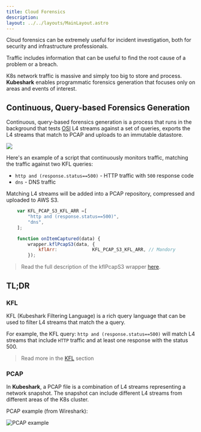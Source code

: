 ```yaml
---
title: Cloud Forensics
description:  
layout: ../../layouts/MainLayout.astro
---
```


Cloud forensics can be extremely useful for incident investigation, both for security and infrastructure professionals. 

Traffic includes information that can be useful to find the root cause of a problem or a breach.

K8s network traffic is massive and simply too big to store and process. **Kubeshark** enables programmatic forensics generation that focuses only on areas and events of interest.

## Continuous, Query-based Forensics Generation

Continuous, query-based forensics generation is a process that runs in the background that tests [OSI](https://en.wikipedia.org/wiki/OSI_model) L4 streams against a set of queries, exports the L4 streams that match to PCAP and uploads to an immutable datastore.

![](/kfl-pcap-s3-3.png)

Here's an example of a script that continuously monitors traffic, matching the traffic against two KFL queries:
- `http and (response.status==500)` - HTTP traffic with `500` response code 
- `dns` - DNS traffic

Matching L4 streams will be added into a PCAP repository, compressed and uploaded to AWS S3. 

```js
    var KFL_PCAP_S3_KFL_ARR =[
        "http and (response.status==500)",
        "dns",
    ];

    function onItemCaptured(data) {
        wrapper.kflPcapS3(data, { 
            kflArr:             KFL_PCAP_S3_KFL_ARR, // Mandory     
        });
```

> Read the full description of the kflPcapS3 wrapper [here](/en/automation_wrappers#wrapperkflpcaps3).

## TL;DR

### KFL

KFL (Kubeshark Filtering Language) is a rich query language that can be used to filter L4 streams that match the a query.

For example, the KFL query: `http and (response.status==500)` will match L4 streams that include `HTTP` traffic and at least one response with the status 500.

> Read more in the [KFL](/en/kfl) section

### PCAP

In **Kubeshark**, a PCAP file is a combination of L4 streams representing a network snapshot. The snapshot can include different L4 streams from different areas of the K8s cluster.

PCAP example (from Wireshark):

![PCAP example](/pcap.png)